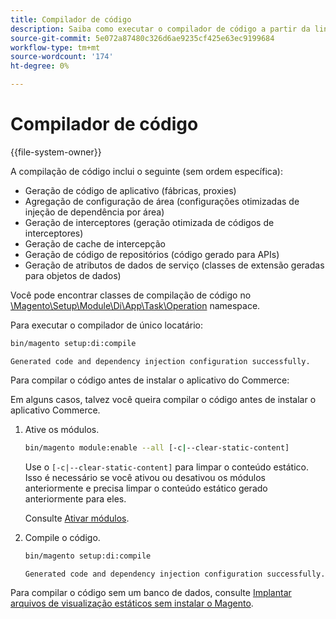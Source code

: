 ```yaml
---
title: Compilador de código
description: Saiba como executar o compilador de código a partir da linha de comando.
source-git-commit: 5e072a87480c326d6ae9235cf425e63ec9199684
workflow-type: tm+mt
source-wordcount: '174'
ht-degree: 0%

---
```



# Compilador de código

{{file-system-owner}}

A compilação de código inclui o seguinte (sem ordem específica):

- Geração de código de aplicativo (fábricas, proxies)
- Agregação de configuração de área (configurações otimizadas de injeção de dependência por área)
- Geração de interceptores (geração otimizada de códigos de interceptores)
- Geração de cache de intercepção
- Geração de código de repositórios (código gerado para APIs)
- Geração de atributos de dados de serviço (classes de extensão geradas para objetos de dados)

Você pode encontrar classes de compilação de código no [\Magento\Setup\Module\Di\App\Task\Operation][operation] namespace.

Para executar o compilador de único locatário:

```bash
bin/magento setup:di:compile
```

```terminal
Generated code and dependency injection configuration successfully.
```

Para compilar o código antes de instalar o aplicativo do Commerce:

Em alguns casos, talvez você queira compilar o código antes de instalar o aplicativo Commerce.

1. Ative os módulos.

   ```bash
   bin/magento module:enable --all [-c|--clear-static-content]
   ```

   Use o `[-c|--clear-static-content]` para limpar o conteúdo estático. Isso é necessário se você ativou ou desativou os módulos anteriormente e precisa limpar o conteúdo estático gerado anteriormente para eles.

   Consulte [Ativar módulos](../../installation/tutorials/manage-modules.md).

1. Compile o código.

   ```bash
   bin/magento setup:di:compile
   ```

   ```terminal
   Generated code and dependency injection configuration successfully.
   ```

Para compilar o código sem um banco de dados, consulte [Implantar arquivos de visualização estáticos sem instalar o Magento](../cli/static-view-file-deployment.md).

<!-- link definitions -->

[operation]: https://github.com/magento/magento2/blob/2.4/setup/src/Magento/Setup/Module/Di/App/Task/Operation
